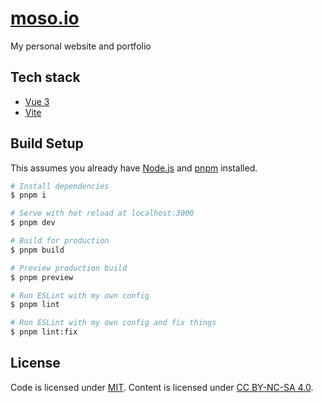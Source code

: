 # [moso.io](https://moso.io)
My personal website and portfolio

## Tech stack
- [Vue 3](https://vuejs.org)
- [Vite](https://vitejs.dev)

## Build Setup

This assumes you already have [Node.js](https://nodejs.org) and [pnpm](https://pnpm.io) installed.

```bash
# Install dependencies
$ pnpm i

# Serve with hot reload at localhost:3000
$ pnpm dev

# Build for production
$ pnpm build

# Preview production build
$ pnpm preview

# Run ESLint with my own config
$ pnpm lint

# Run ESLint with my own config and fix things
$ pnpm lint:fix
```

## License
Code is licensed under <a href="./LICENSE">MIT</a>.
Content is licensed under <a href='https://creativecommons.org/licenses/by-nc-sa/4.0/'>CC BY-NC-SA 4.0</a>.
